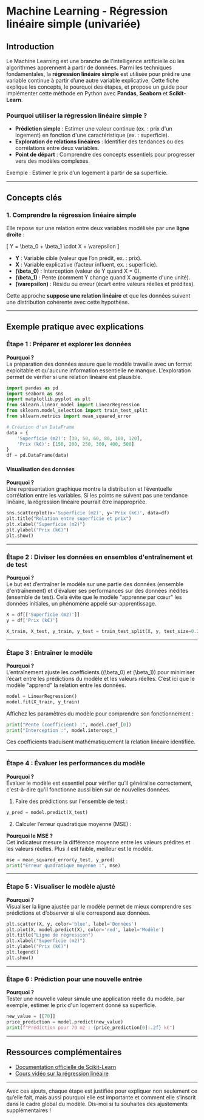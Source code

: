 # Machine Learning - Régression linéaire simple (univariée)

## Introduction

Le Machine Learning est une branche de l'intelligence artificielle où les algorithmes apprennent à partir de données. Parmi les techniques fondamentales, la **régression linéaire simple** est utilisée pour prédire une variable continue à partir d’une autre variable explicative. Cette fiche explique les concepts, le pourquoi des étapes, et propose un guide pour implémenter cette méthode en Python avec **Pandas**, **Seaborn** et **Scikit-Learn**.

### Pourquoi utiliser la régression linéaire simple ?

- **Prédiction simple** : Estimer une valeur continue (ex. : prix d'un logement) en fonction d'une caractéristique (ex. : superficie).
- **Exploration de relations linéaires** : Identifier des tendances ou des corrélations entre deux variables.
- **Point de départ** : Comprendre des concepts essentiels pour progresser vers des modèles complexes.

Exemple : Estimer le prix d’un logement à partir de sa superficie.

---

## Concepts clés

### 1. Comprendre la régression linéaire simple

Elle repose sur une relation entre deux variables modélisée par une **ligne droite** :

\[ Y = \beta_0 + \beta_1 \cdot X + \varepsilon \]

- **Y** : Variable cible (valeur que l’on prédit, ex. : prix).
- **X** : Variable explicative (facteur influent, ex. : superficie).
- **\(\beta_0\)** : Interception (valeur de Y quand X = 0).
- **\(\beta_1\)** : Pente (comment Y change quand X augmente d'une unité).
- **\(\varepsilon\)** : Résidu ou erreur (écart entre valeurs réelles et prédites).

Cette approche **suppose une relation linéaire** et que les données suivent une distribution cohérente avec cette hypothèse.

---

## Exemple pratique avec explications

### Étape 1 : Préparer et explorer les données

**Pourquoi ?**  
La préparation des données assure que le modèle travaille avec un format exploitable et qu'aucune information essentielle ne manque. L'exploration permet de vérifier si une relation linéaire est plausible.

```python
import pandas as pd
import seaborn as sns
import matplotlib.pyplot as plt
from sklearn.linear_model import LinearRegression
from sklearn.model_selection import train_test_split
from sklearn.metrics import mean_squared_error

# Création d'un DataFrame
data = {
    'Superficie (m2)': [30, 50, 60, 80, 100, 120],
    'Prix (k€)': [150, 200, 250, 300, 400, 500]
}
df = pd.DataFrame(data)
```

#### Visualisation des données

**Pourquoi ?**  
Une représentation graphique montre la distribution et l’éventuelle corrélation entre les variables. Si les points ne suivent pas une tendance linéaire, la régression linéaire pourrait être inappropriée.

```python
sns.scatterplot(x='Superficie (m2)', y='Prix (k€)', data=df)
plt.title("Relation entre superficie et prix")
plt.xlabel("Superficie (m2)")
plt.ylabel("Prix (k€)")
plt.show()
```

---

### Étape 2 : Diviser les données en ensembles d'entraînement et de test

**Pourquoi ?**  
Le but est d’entraîner le modèle sur une partie des données (ensemble d'entraînement) et d’évaluer ses performances sur des données inédites (ensemble de test). Cela évite que le modèle "apprenne par cœur" les données initiales, un phénomène appelé sur-apprentissage.

```python
X = df[['Superficie (m2)']]
y = df['Prix (k€)']

X_train, X_test, y_train, y_test = train_test_split(X, y, test_size=0.2, random_state=42)
```

---

### Étape 3 : Entraîner le modèle

**Pourquoi ?**  
L’entraînement ajuste les coefficients (\(\beta_0\) et \(\beta_1\)) pour minimiser l’écart entre les prédictions du modèle et les valeurs réelles. C’est ici que le modèle "apprend" la relation entre les données.

```python
model = LinearRegression()
model.fit(X_train, y_train)
```

Affichez les paramètres du modèle pour comprendre son fonctionnement :

```python
print("Pente (coefficient) :", model.coef_[0])
print("Interception :", model.intercept_)
```

Ces coefficients traduisent mathématiquement la relation linéaire identifiée.

---

### Étape 4 : Évaluer les performances du modèle

**Pourquoi ?**  
Évaluer le modèle est essentiel pour vérifier qu’il généralise correctement, c'est-à-dire qu'il fonctionne aussi bien sur de nouvelles données.

1. Faire des prédictions sur l'ensemble de test :

```python
y_pred = model.predict(X_test)
```

2. Calculer l’erreur quadratique moyenne (MSE) :

**Pourquoi le MSE ?**  
Cet indicateur mesure la différence moyenne entre les valeurs prédites et les valeurs réelles. Plus il est faible, meilleur est le modèle.

```python
mse = mean_squared_error(y_test, y_pred)
print("Erreur quadratique moyenne :", mse)
```

---

### Étape 5 : Visualiser le modèle ajusté

**Pourquoi ?**  
Visualiser la ligne ajustée par le modèle permet de mieux comprendre ses prédictions et d’observer si elle correspond aux données.

```python
plt.scatter(X, y, color='blue', label='Données')
plt.plot(X, model.predict(X), color='red', label='Modèle')
plt.title("Ligne de régression")
plt.xlabel("Superficie (m2)")
plt.ylabel("Prix (k€)")
plt.legend()
plt.show()
```

---

### Étape 6 : Prédiction pour une nouvelle entrée

**Pourquoi ?**  
Tester une nouvelle valeur simule une application réelle du modèle, par exemple, estimer le prix d'un logement donné sa superficie.

```python
new_value = [[70]]
price_prediction = model.predict(new_value)
print(f"Prédiction pour 70 m2 : {price_prediction[0]:.2f} k€")
```

---

## Ressources complémentaires

- [Documentation officielle de Scikit-Learn](https://scikit-learn.org/stable/)
- [Cours vidéo sur la régression linéaire](https://www.youtube.com/watch?v=PaFPbb66DxQ)

---

Avec ces ajouts, chaque étape est justifiée pour expliquer non seulement ce qu’elle fait, mais aussi pourquoi elle est importante et comment elle s’inscrit dans le cadre global du modèle. Dis-moi si tu souhaites des ajustements supplémentaires !
